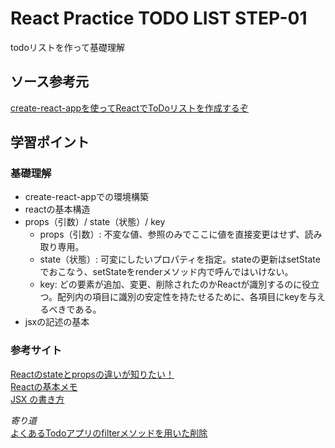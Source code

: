 # React Practice TODO LIST STEP-01
todoリストを作って基礎理解

## ソース参考元
[create-react-appを使ってReactでToDoリストを作成するぞ](https://qiita.com/rioc/items/8723c236e10d989e827d)

## 学習ポイント
### 基礎理解
- create-react-appでの環境構築
- reactの基本構造
- props（引数）/ state（状態）/ key
   - props（引数）: 不変な値、参照のみでここに値を直接変更はせず、読み取り専用。
   - state（状態）: 可変にしたいプロパティを指定。stateの更新はsetStateでおこなう、setStateをrenderメソッド内で呼んではいけない。
   - key: どの要素が追加、変更、削除されたのかReactが識別するのに役立つ。配列内の項目に識別の安定性を持たせるために、各項目にkeyを与えるべきである。
- jsxの記述の基本

### 参考サイト
[Reactのstateとpropsの違いが知りたい！](https://kenjimorita.jp/imadakarawakattareact/)  
[Reactの基本メモ](https://qiita.com/kerochelo/items/31fd5a93c23ea4deee18)  
[JSX の書き方](http://www.tohoho-web.com/ex/react.html#jsx)  
  
*寄り道*  
[よくあるTodoアプリのfilterメソッドを用いた削除](https://qiita.com/Abbiscuit/items/de2a195f6e73a7c05fda)
